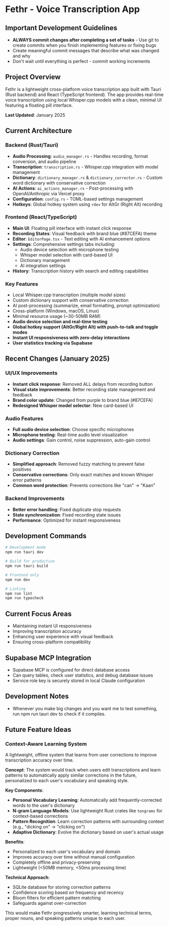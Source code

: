 # Fethr - Voice Transcription App

## Important Development Guidelines
- **ALWAYS commit changes after completing a set of tasks** - Use git to create commits when you finish implementing features or fixing bugs
- Create meaningful commit messages that describe what was changed and why
- Don't wait until everything is perfect - commit working increments

## Project Overview
Fethr is a lightweight cross-platform voice transcription app built with Tauri (Rust backend) and React (TypeScript frontend). The app provides real-time voice transcription using local Whisper.cpp models with a clean, minimal UI featuring a floating pill interface.

**Last Updated**: January 2025

## Current Architecture

### Backend (Rust/Tauri)
- **Audio Processing**: `audio_manager.rs` - Handles recording, format conversion, and audio pipeline
- **Transcription**: `transcription.rs` - Whisper.cpp integration with model management
- **Dictionary**: `dictionary_manager.rs` & `dictionary_corrector.rs` - Custom word dictionary with conservative correction
- **AI Actions**: `ai_actions_manager.rs` - Post-processing with OpenAI/Anthropic via Vercel proxy
- **Configuration**: `config.rs` - TOML-based settings management
- **Hotkeys**: Global hotkey system using `rdev` for AltGr (Right Alt) recording

### Frontend (React/TypeScript)
- **Main UI**: Floating pill interface with instant click response
- **Recording States**: Visual feedback with brand blue (#87CEFA) theme
- **Editor**: `EditorPage.tsx` - Text editing with AI enhancement options
- **Settings**: Comprehensive settings tabs including:
  - Audio device selection with microphone testing
  - Whisper model selection with card-based UI
  - Dictionary management
  - AI integration settings
- **History**: Transcription history with search and editing capabilities

### Key Features
- Local Whisper.cpp transcription (multiple model sizes)
- Custom dictionary support with conservative correction
- AI post-processing (summarize, email formatting, prompt optimization)
- Cross-platform (Windows, macOS, Linux)
- Minimal resource usage (~30-50MB RAM)
- **Audio device selection and real-time testing**
- **Global hotkey support (AltGr/Right Alt) with push-to-talk and toggle modes**
- **Instant UI responsiveness with zero-delay interactions**
- **User statistics tracking via Supabase**

## Recent Changes (January 2025)

### UI/UX Improvements
- **Instant click response**: Removed ALL delays from recording button
- **Visual state improvements**: Better recording state management and feedback
- **Brand color update**: Changed from purple to brand blue (#87CEFA)
- **Redesigned Whisper model selector**: New card-based UI

### Audio Features
- **Full audio device selection**: Choose specific microphones
- **Microphone testing**: Real-time audio level visualization
- **Audio settings**: Gain control, noise suppression, auto-gain control

### Dictionary Correction
- **Simplified approach**: Removed fuzzy matching to prevent false positives
- **Conservative corrections**: Only exact matches and known Whisper error patterns
- **Common word protection**: Prevents corrections like "can" → "Kaan"

### Backend Improvements
- **Better error handling**: Fixed duplicate stop requests
- **State synchronization**: Fixed recording state issues
- **Performance**: Optimized for instant responsiveness

## Development Commands
```bash
# Development mode
npm run tauri dev

# Build for production
npm run tauri build

# Frontend only
npm run dev

# Linting
npm run lint
npm run typecheck
```

## Current Focus Areas
- Maintaining instant UI responsiveness
- Improving transcription accuracy
- Enhancing user experience with visual feedback
- Ensuring cross-platform compatibility
## Supabase MCP Integration
- Supabase MCP is configured for direct database access
- Can query tables, check user statistics, and debug database issues
- Service role key is securely stored in local Claude configuration

## Development Notes
- Whenever you make big changes and you want me to test something, run npm run tauri dev to check if it compiles. 

## Future Feature Ideas

### Context-Aware Learning System
A lightweight, offline system that learns from user corrections to improve transcription accuracy over time.

**Concept**: The system would track when users edit transcriptions and learn patterns to automatically apply similar corrections in the future, personalized to each user's vocabulary and speaking style.

**Key Components**:
- **Personal Vocabulary Learning**: Automatically add frequently-corrected words to the user's dictionary
- **N-gram Language Models**: Use lightweight Rust crates like `tongrams` for context-based corrections
- **Pattern Recognition**: Learn correction patterns with surrounding context (e.g., "dicking on" → "clicking on")
- **Adaptive Dictionary**: Evolve the dictionary based on user's actual usage

**Benefits**:
- Personalized to each user's vocabulary and domain
- Improves accuracy over time without manual configuration
- Completely offline and privacy-preserving
- Lightweight (<50MB memory, <50ms processing time)

**Technical Approach**:
- SQLite database for storing correction patterns
- Confidence scoring based on frequency and recency
- Bloom filters for efficient pattern matching
- Safeguards against over-correction

This would make Fethr progressively smarter, learning technical terms, proper nouns, and speaking patterns unique to each user.